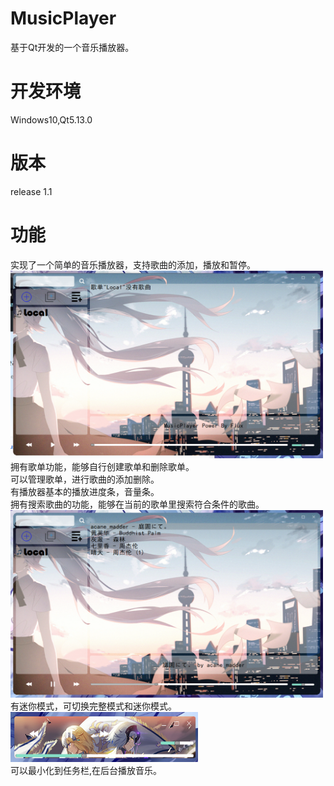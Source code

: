 # MusicPlayer
基于Qt开发的一个音乐播放器。

# 开发环境
Windows10,Qt5.13.0

# 版本
release 1.1

# 功能
实现了一个简单的音乐播放器，支持歌曲的添加，播放和暂停。<br>
<img src='/show/1.png' width='500' height='300'><br>
拥有歌单功能，能够自行创建歌单和删除歌单。<br>
可以管理歌单，进行歌曲的添加删除。<br>
有播放器基本的播放进度条，音量条。<br>
拥有搜索歌曲的功能，能够在当前的歌单里搜索符合条件的歌曲。<br>
<img src='/show/2.png' width='500' height='300'><br>
有迷你模式，可切换完整模式和迷你模式。<br>
<img src='/show/3.png' width='300' height='80'><br>
可以最小化到任务栏,在后台播放音乐。<br>
